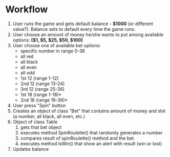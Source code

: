 # Workflow

1. User runs the game and gets default balance - **$1000** (or different value?). Balance sets to default every time the game runs.
2. User choose an amount of money he/she wants to put among available options: **[$1, $5, $25, $50, $100]**
3. User choose one of available bet options:
    * specific number in range 0-36
    *  all red
    *  all black
    * all even
    * all odd
    * 1st 12 (range 1-12)
    * 2nd 12 (range 13-24)
    * 3rd 12 (range 25-36)
    * 1st 18 (range 1-18)*
    * 2nd 18 (range 19-36)*
4. User press "Spin" button
5. Creates an object of class "Bet" that contains amount of money and slot (a number, all black, all even, etc.)
6. Object of class Table
    1. gets that bet object
    2. executes method SpinRoulette() that randomly generates a number
    3. compares result of spinRoulette() method and the bet.
    4. executes method IsWin() that show an alert with result (win or lost)
7. Updates balance
  
